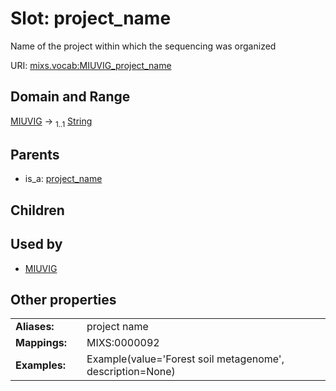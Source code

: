 
# Slot: project_name


Name of the project within which the sequencing was organized

URI: [mixs.vocab:MIUVIG_project_name](https://w3id.org/mixs/vocab/MIUVIG_project_name)


## Domain and Range

[MIUVIG](MIUVIG.md) &#8594;  <sub>1..1</sub> [String](types/String.md)

## Parents

 *  is_a: [project_name](project_name.md)

## Children


## Used by

 * [MIUVIG](MIUVIG.md)

## Other properties

|  |  |  |
| --- | --- | --- |
| **Aliases:** | | project name |
| **Mappings:** | | MIXS:0000092 |
| **Examples:** | | Example(value='Forest soil metagenome', description=None) |

